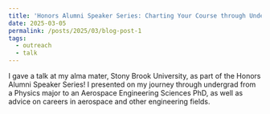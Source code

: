 ```yaml
---
title: 'Honors Alumni Speaker Series: Charting Your Course through Undergrad'
date: 2025-03-05
permalink: /posts/2025/03/blog-post-1
tags:
  - outreach
  - talk
---
```


I gave a talk at my alma mater, Stony Brook University, as part of the Honors Alumni Speaker Series! I presented on my journey through undergrad from a Physics major to an Aerospace Engineering Sciences PhD, as well as advice on careers in aerospace and other engineering fields.
